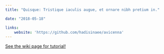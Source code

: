 ```yaml
---
title: "Quisque: Tristique iaculis augue, et ornare nibh pretium in."

date: "2018-05-18"

links:
    website: 'https://github.com/hadisinaee/avicenna'
---
```


[See the wiki page for tutorial!](https://github.com/hadisinaee/avicenna/wiki)